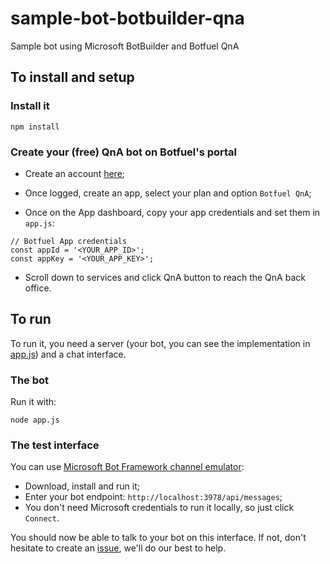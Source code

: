 # sample-bot-botbuilder-qna
Sample bot using Microsoft BotBuilder and Botfuel QnA

## To install and setup

### Install it
```
npm install
```

### Create your (free) QnA bot on Botfuel's portal

- Create an account [here](https://app.botfuel.io/signup);

- Once logged, create an app, select your plan and option `Botfuel QnA`;

- Once on the App dashboard, copy your app credentials and set them in `app.js`:
```
// Botfuel App credentials
const appId = '<YOUR_APP_ID>';
const appKey = '<YOUR_APP_KEY>';
```

- Scroll down to services and click QnA button to reach the QnA back office.

## To run

To run it, you need a server (your bot, you can see the implementation in [app.js](./app.js)) and a chat interface.

### The bot

Run it with:
```
node app.js
```

### The test interface

You can use [Microsoft Bot Framework channel emulator](https://github.com/Microsoft/BotFramework-Emulator):

- Download, install and run it;
- Enter your bot endpoint: `http://localhost:3978/api/messages`;
- You don't need Microsoft credentials to run it locally, so just click `Connect`.

You should now be able to talk to your bot on this interface. If not, don't hesitate to create an [issue](./issues), we'll do our best to help.
